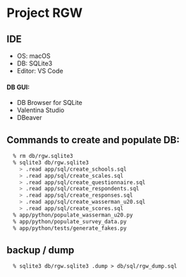 # Project RGW

## IDE
* OS:     macOS
* DB:     SQLite3
* Editor: VS Code

#### DB GUI:
  - DB Browser for SQLite
  - Valentina Studio
  - DBeaver
  
## Commands to create and populate DB:
```sh
  % rm db/rgw.sqlite3
  % sqlite3 db/rgw.sqlite3
    > .read app/sql/create_schools.sql
    > .read app/sql/create_scales.sql
    > .read app/sql/create_questionnaire.sql
    > .read app/sql/create_respondents.sql
    > .read app/sql/create_responses.sql
    > .read app/sql/create_wasserman_u20.sql
    > .read app/sql/create_scores.sql
  % app/python/populate_wasserman_u20.py 
  % app/python/populate_survey_data.py 
  % app/python/tests/generate_fakes.py
```

## backup / dump
```
  % sqlite3 db/rgw.sqlite3 .dump > db/sql/rgw_dump.sql
```
